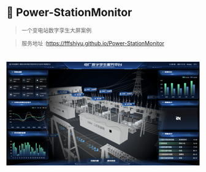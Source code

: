 # 🍪 Power-StationMonitor

> 一个变电站数字孪生大屏案例

> 服务地址 :https://fffshiyu.github.io/Power-StationMonitor

<h1 align="center">
  <img src="https://raw.githubusercontent.com/fffshiyu/Power-StationMonitor/main/screenshots/screenshot01.png" title="screenshot">
</h1>
